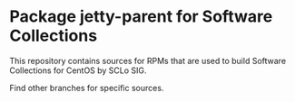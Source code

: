 # Package jetty-parent for Software Collections

This repository contains sources for RPMs that are used
to build Software Collections for CentOS by SCLo SIG.

Find other branches for specific sources.
